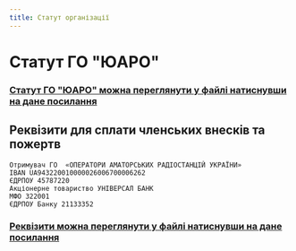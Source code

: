 ```yaml
---
title: Статут організації
---
```


# Статут ГО "ЮАРО"

### [Статут ГО "ЮАРО" можна переглянути у файлі натиснувши на дане посилання](./docs/charter.pdf)

## Реквізити для сплати членських внесків та пожертв
```
Отримувач ГО  «ОПЕРАТОРИ АМАТОРСЬКИХ РАДІОСТАНЦІЙ УКРАЇНИ»
IBAN UA943220010000026006700006262
ЄДРПОУ 45787220
Акціонерне товариство УНІВЕРСАЛ БАНК
МФО 322001
ЄДРПОУ Банку 21133352
```

### [Реквізити можна переглянути у файлі натиснувши на дане посилання](./docs/details.pdf)
